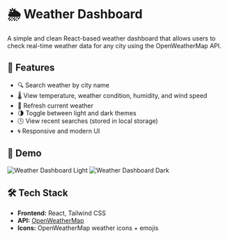 # 🌦️ Weather Dashboard

A simple and clean React-based weather dashboard that allows users to check real-time weather data for any city using the OpenWeatherMap API.

## 🚀 Features

- 🔍 Search weather by city name
- 🌡️ View temperature, weather condition, humidity, and wind speed
- 🔄 Refresh current weather
- 🌗 Toggle between light and dark themes
- 🕓 View recent searches (stored in local storage)
- 🌀 Responsive and modern UI

## 📸 Demo

![Weather Dashboard Light](./screenshots/light-mode.png)
![Weather Dashboard Dark](./screenshots/dark-mode.png)

## 🛠️ Tech Stack

- **Frontend:** React, Tailwind CSS
- **API:** [OpenWeatherMap](https://openweathermap.org/current)
- **Icons:** OpenWeatherMap weather icons + emojis
